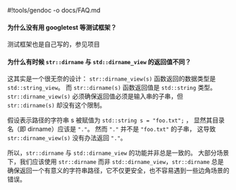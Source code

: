 #!tools/gendoc -o docs/FAQ.md

#### 为什么没有用 googletest 等测试框架？

测试框架也是自己写的，参见项目 

#### 为什么有时候 `str::dirname` 与 `std::dirname_view` 的返回值不同？

这其实是一个很无奈的设计：
`str::dirname_view(s)` 函数返回的数据类型是 `std::string_view`。
而 `str::dirname(s)` 函数返回值是 `std::string` 类型。
`str::dirname_view(s)` 必须确保返回值必须是输入串的子串，但 `str::dirname(s)` 却没有这个限制。 

假设表示路径的字符串 s 被赋值为 `std::string s = "foo.txt";` ， 
显然其目录名（即 dirname）应该是 `"."`。
然而 `"."` 并不是 `"foo.txt"` 的子串， 这导致 `str::dirname_view(s)` 没有办法返回 `"."`。

所以，`str::dirname` 与 `std::dirname_view` 的功能并非总是一致的。
大部分场景下，我们应该使用 `str::dirname` 而非 `std::dirname_view`，`str::dirname` 
总是确保返回一个有意义的字符串路径，它不仅更安全，也不容易遇到一些边角场景的错误。
